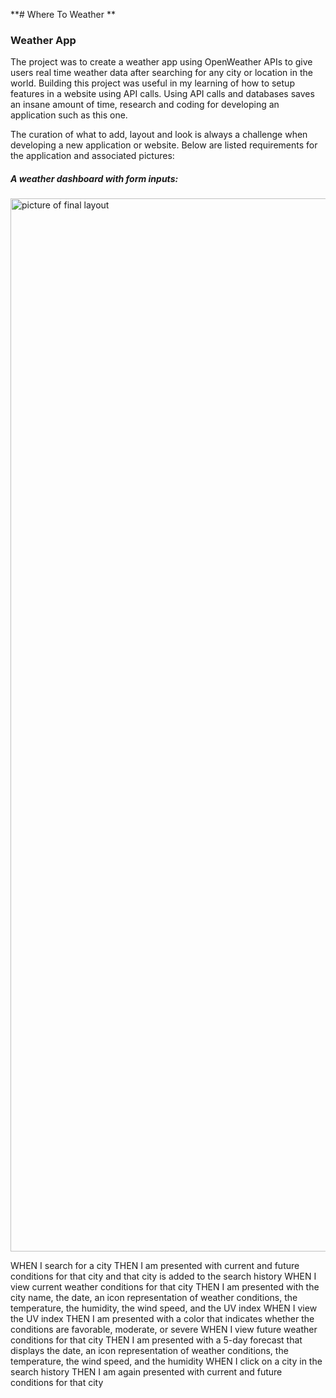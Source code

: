 **# Where To Weather **

### Weather App

The project was to create a weather app using OpenWeather APIs to give users real time weather data after searching for any city or location in the world.
Building this project was useful in my learning of how to setup features in a website using API calls.
Using API calls and databases saves an insane amount of time, research and coding for developing an application such as this one.

The curation of what to add, layout and look is always a challenge when developing a new application or website. 
Below are listed requirements for the application and associated pictures: 

##### A weather dashboard with form inputs:
<img width="1685" alt="picture of final layout" src="https://user-images.githubusercontent.com/95048609/155853787-05b88142-a132-49d6-a674-29ae4ca53595.png">



WHEN I search for a city
THEN I am presented with current and future conditions for that city and that city is added to the search history
WHEN I view current weather conditions for that city
THEN I am presented with the city name, the date, an icon representation of weather conditions, the temperature, the humidity, the wind speed, and the UV index
WHEN I view the UV index
THEN I am presented with a color that indicates whether the conditions are favorable, moderate, or severe
WHEN I view future weather conditions for that city
THEN I am presented with a 5-day forecast that displays the date, an icon representation of weather conditions, the temperature, the wind speed, and the humidity
WHEN I click on a city in the search history
THEN I am again presented with current and future conditions for that city
